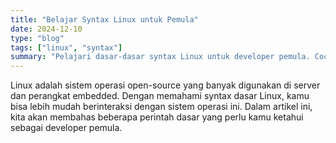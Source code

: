 ```yaml
---
title: "Belajar Syntax Linux untuk Pemula"
date: 2024-12-10
type: "blog"
tags: ["linux", "syntax"]
summary: "Pelajari dasar-dasar syntax Linux untuk developer pemula. Cocok untuk yang baru mulai belajar pemrograman."
---
```


Linux adalah sistem operasi open-source yang banyak digunakan di server dan perangkat embedded. Dengan memahami syntax dasar Linux, kamu bisa lebih mudah berinteraksi dengan sistem operasi ini. Dalam artikel ini, kita akan membahas beberapa perintah dasar yang perlu kamu ketahui sebagai developer pemula.

